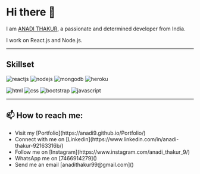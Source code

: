 # Hi there 👋

I am [ANADI THAKUR](https://anadi9.github.io/Portfolio/), a passionate and determined developer from India.

I work on React.js and Node.js.
***

## Skillset
![reactjs](https://img.icons8.com/color/2x/react-native.png) ![nodejs](https://img.icons8.com/color/2x/nodejs.png)  ![mongodb](https://img.icons8.com/color/2x/mongodb.png) ![heroku](https://img.icons8.com/color/2x/heroku.png)

![html](https://img.icons8.com/color/2x/html-5.png) ![css](https://img.icons8.com/color/2x/css3.png)  ![bootstrap](https://img.icons8.com/color/2x/bootstrap.png) ![javascript](https://img.icons8.com/color/2x/javascript.png)
***

## 📫 How to reach me:
<ul>
  <li>Visit my [Portfolio](https://anadi9.github.io/Portfolio/)</li>
  <li>Connect with me on [Linkedin](https://www.linkedin.com/in/anadi-thakur-92163316b/)</li>
  <li>Follow me on [Instagram](https://www.instagram.com/anadi_thakur_9/)</li>
  <li>WhatsApp me on [7466914279]()</li>
  <li>Send me an email [anadithakur99@gmail.com]()</li>
</ul>
